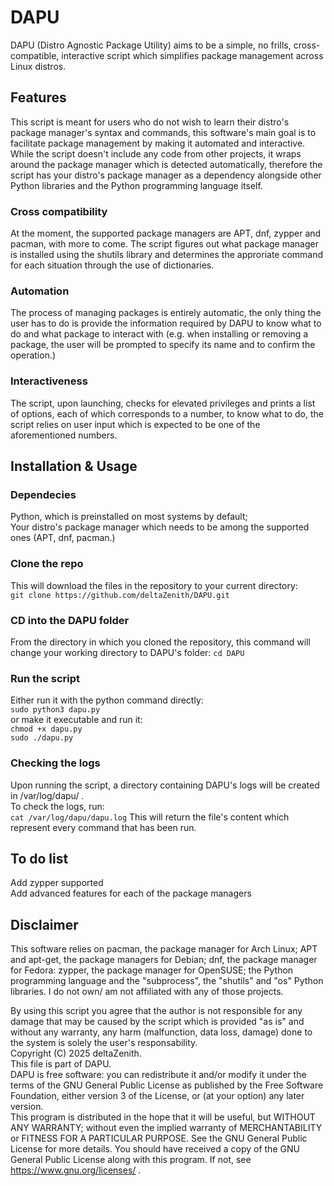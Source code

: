 # DAPU
DAPU (Distro Agnostic Package Utility) aims to be a simple, no frills, cross-compatible, interactive script which simplifies package management across Linux distros.

## Features
This script is meant for users who do not wish to learn their distro's package manager's syntax and commands, this software's main goal is to facilitate package management by making it automated and interactive. While the script doesn't include any code from other projects, it wraps around the package manager which is detected automatically, therefore the script has your distro's package manager as a dependency alongside other Python libraries and the Python programming language itself.

### Cross compatibility
At the moment, the supported package managers are APT, dnf, zypper and pacman, with more to come. The script figures out what package manager is installed using the shutils library and determines the approriate command for each situation through the use of dictionaries.

### Automation
The process of managing packages is entirely automatic, the only thing the user has to do is provide the information required by DAPU to know what to do and what package to interact with (e.g. when installing or removing a package, the user will be prompted to specify its name and to confirm the operation.)

### Interactiveness
The script, upon launching, checks for elevated privileges and prints a list of options, each of which corresponds to a number, to know what to do, the script relies on user input which is expected to be one of the aforementioned numbers.

## Installation & Usage
### Dependecies
Python, which is preinstalled on most systems by default;  
Your distro's package manager which needs to be among the supported ones (APT, dnf, pacman.)
### Clone the repo
This will download the files in the repository to your current directory:  
``git clone https://github.com/deltaZenith/DAPU.git``
### CD into the DAPU folder
From the directory in which you cloned the repository, this command will change your working directory to DAPU's folder:
``cd DAPU``  
### Run the script
Either run it with the python command directly:  
``sudo python3 dapu.py``  
or make it executable and run it:  
``chmod +x dapu.py``   
``sudo ./dapu.py``
### Checking the logs
Upon running the script, a directory containing DAPU's logs will be created in /var/log/dapu/ .  
To check the logs, run:  
``cat /var/log/dapu/dapu.log``
This will return the file's content which represent every command that has been run.

## To do list
Add zypper supported  
Add advanced features for each of the package managers

## Disclaimer
This software relies on pacman, the package manager for Arch Linux; APT and apt-get, the package managers for Debian; dnf, the package manager for Fedora: zypper, the package manager for OpenSUSE; the Python programming language and the "subprocess", the "shutils" and "os" Python libraries.
I do not own/ am not affiliated with any of those projects.  

By using this script you agree that the author is not responsible for any damage that may be caused by the script which is provided "as is" and without any warranty, any harm (malfunction, data loss, damage) done to the system is solely the user's responsability.  
Copyright (C) 2025 deltaZenith.  
This file is part of DAPU.  
DAPU is free software: you can redistribute it and/or modify it under the terms of the GNU General Public License as published by the Free Software Foundation, either version 3 of the License, or (at your option) any later version.  
This program is distributed in the hope that it will be useful, but WITHOUT ANY WARRANTY; without even the implied warranty of MERCHANTABILITY or FITNESS FOR A PARTICULAR PURPOSE. See the GNU General Public License for more details. You should have received a copy of the GNU General Public License along with this program. If not, see <https://www.gnu.org/licenses/> .
